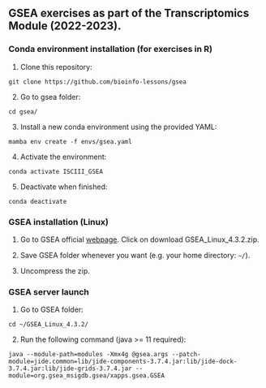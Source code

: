 ## GSEA exercises as part of the Transcriptomics Module (2022-2023).
### Conda environment installation (for exercises in R)
1. Clone this repository:
```
git clone https://github.com/bioinfo-lessons/gsea
```
2. Go to gsea folder:
```
cd gsea/
```
3. Install a new conda environment using the provided YAML:
```
mamba env create -f envs/gsea.yaml
```

4. Activate the environment:
```
conda activate ISCIII_GSEA
```

5. Deactivate when finished:
```
conda deactivate
```

### GSEA installation (Linux)
1. Go to GSEA official [webpage](http://www.gsea-msigdb.org/gsea/downloads.jsp). Click on download GSEA_Linux_4.3.2.zip.

2. Save GSEA folder whenever you want (e.g. your home directory: `~/`). 

3. Uncompress the zip.

### GSEA server launch
1. Go to GSEA folder:

```
cd ~/GSEA_Linux_4.3.2/
```

2. Run the following command (java >= 11 required):

```
java --module-path=modules -Xmx4g @gsea.args --patch-module=jide.common=lib/jide-components-3.7.4.jar:lib/jide-dock-3.7.4.jar:lib/jide-grids-3.7.4.jar --module=org.gsea_msigdb.gsea/xapps.gsea.GSEA
```
